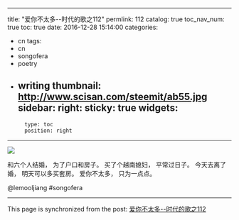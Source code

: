 
---
title: "爱你不太多--时代的歌之112"
permlink: 112
catalog: true
toc_nav_num: true
toc: true
date: 2016-12-28 15:14:00
categories:
- cn
tags:
- cn
- songofera
- poetry
- writing
thumbnail: http://www.scisan.com/steemit/ab55.jpg
sidebar:
    right:
        sticky: true
widgets:
    -
        type: toc
        position: right
---


![](http://www.scisan.com/steemit/ab55.jpg)

和六个人结婚，
为了户口和房子。
买了个越南媳妇，
平常过日子。
今天去离了婚，
明天可以多买套房。
爱你不太多，
只为一点点。

 @lemooljiang       #songofera

- - -

This page is synchronized from the post: [爱你不太多--时代的歌之112](https://steemit.com/@lemooljiang/112)
